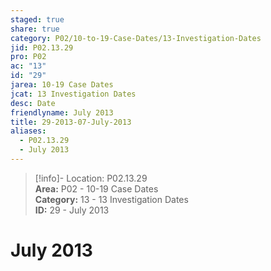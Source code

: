 ```yaml
---  
staged: true  
share: true  
category: P02/10-to-19-Case-Dates/13-Investigation-Dates  
jid: P02.13.29  
pro: P02  
ac: "13"  
id: "29"  
jarea: 10-19 Case Dates  
jcat: 13 Investigation Dates  
desc: Date  
friendlyname: July 2013  
title: 29-2013-07-July-2013  
aliases:  
  - P02.13.29  
  - July 2013  
---  
```

  
>[!info]- Location: P02.13.29  
>**Area:** P02 - 10-19 Case Dates  
>**Category:** 13 - 13 Investigation Dates  
>**ID:** 29 - July 2013  
  
# July 2013  
